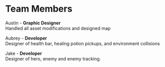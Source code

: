 # Team Members
Austin - **Graphic Designer** <br />
Handled all asset modifications and designed map


Aubrey - **Developer** <br />
Designer of health bar, healing potion pickups, and environment
collisions

Jake - **Developer** <br />
Designer of hero, enemy and enemy tracking.

